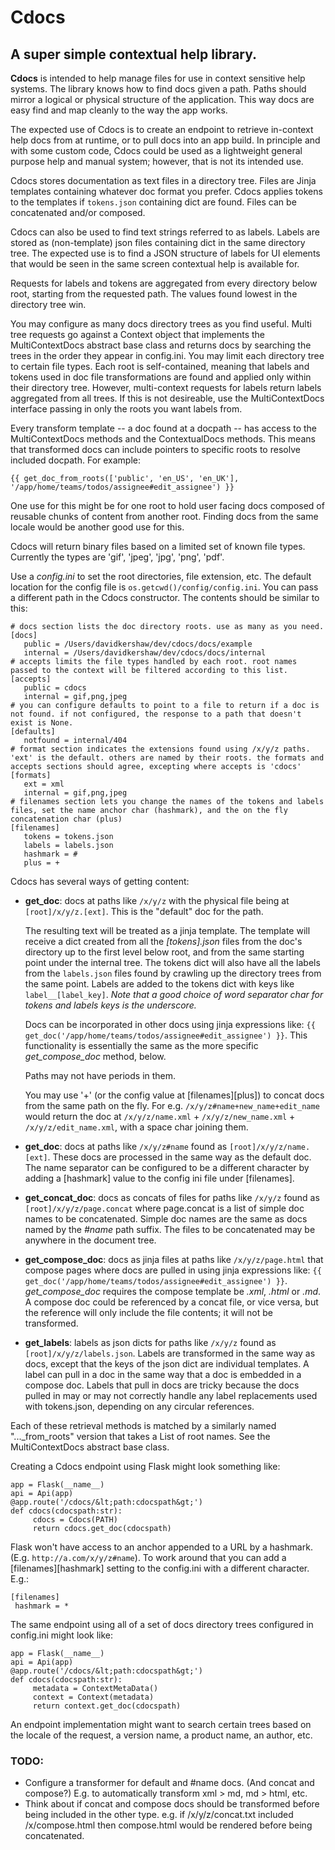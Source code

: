 # Cdocs
## A super simple contextual help library.

**Cdocs** is intended to help manage files for use in context sensitive help systems. The library knows how to find docs given a path. Paths should mirror a logical or physical structure of the application. This way docs are easy find and map cleanly to the way the app works.

The expected use of Cdocs is to create an endpoint to retrieve in-context help docs from at runtime, or to pull docs into an app build. In principle and with some custom code, Cdocs could be used as a lightweight general purpose help and manual system; however, that is not its intended use.

Cdocs stores documentation as text files in a directory tree. Files are Jinja templates containing whatever doc format you prefer. Cdocs applies tokens to the templates if ```tokens.json``` containing dict are found. Files can be concatenated and/or composed.

Cdocs can also be used to find text strings referred to as labels. Labels are stored as (non-template) json files containing dict in the same directory tree. The expected use is to find a JSON structure of labels for UI elements that would be seen in the same screen contextual help is available for.

Requests for labels and tokens are aggregated from every directory below root, starting from the requested path.  The values found lowest in the directory tree win.

You may configure as many docs directory trees as you find useful. Multi tree requests go against a Context object that implements the MultiContextDocs abstract base class and returns docs by searching the trees in the order they appear in config.ini. You may limit each directory tree to certain file types. Each root is self-contained, meaning that labels and tokens used in doc file transformations are found and applied only within their directory tree. However, multi-context requests for labels return labels aggregated from all trees. If this is not desireable, use the MultiContextDocs interface passing in only the roots you want labels from.

Every transform template -- a doc found at a docpath -- has access to the MultiContextDocs methods and the ContextualDocs methods. This means that transformed docs can include pointers to specific roots to resolve included docpath. For example:

```{{ get_doc_from_roots(['public', 'en_US', 'en_UK'], '/app/home/teams/todos/assignee#edit_assignee') }}```

One use for this might be for one root to hold user facing docs composed of reusable chunks of content from another root. Finding docs from the same locale would be another good use for this.

Cdocs will return binary files based on a limited set of known file types. Currently the types are 'gif', 'jpeg', 'jpg', 'png', 'pdf'.

Use a *config.ini* to set the root directories, file extension, etc. The default location for the config file is ```os.getcwd()/config/config.ini```. You can pass a different path in the Cdocs constructor. The contents should be similar to this:
```
# docs section lists the doc directory roots. use as many as you need.
[docs]
   public = /Users/davidkershaw/dev/cdocs/docs/example
   internal = /Users/davidkershaw/dev/cdocs/docs/internal
# accepts limits the file types handled by each root. root names passed to the context will be filtered according to this list.
[accepts]
   public = cdocs
   internal = gif,png,jpeg
# you can configure defaults to point to a file to return if a doc is not found. if not configured, the response to a path that doesn't exist is None.
[defaults]
   notfound = internal/404
# format section indicates the extensions found using /x/y/z paths. 'ext' is the default. others are named by their roots. the formats and accepts sections should agree, excepting where accepts is 'cdocs'
[formats]
   ext = xml
   internal = gif,png,jpeg
# filenames section lets you change the names of the tokens and labels files, set the name anchor char (hashmark), and the on the fly concatenation char (plus)
[filenames]
   tokens = tokens.json
   labels = labels.json
   hashmark = #
   plus = +
```

Cdocs has several ways of getting content:
 - **get_doc**: docs at paths like ```/x/y/z``` with the physical file being at ```[root]/x/y/z.[ext]```. This is the "default" doc for the path.

     The resulting text will be treated as a jinja template. The template will receive a dict created from all the *[tokens].json* files from the doc's directory up to the first level below root, and from the same starting point under the internal tree. The tokens dict will also have all the labels from the ```labels.json``` files found by crawling up the directory trees from the same point. Labels are added to the tokens dict with keys like ```label__[label_key]```. *Note that a good choice of word separator char for tokens and labels keys is the underscore.*

     Docs can be incorporated in other docs using jinja expressions like: ```{{ get_doc('/app/home/teams/todos/assignee#edit_assignee') }}```.
     This functionality is essentially the same as the more specific *get_compose_doc* method, below.

     Paths may not have periods in them.

     You may use '+' (or the config value at [filenames][plus]) to concat docs from the same path on the fly. For e.g.
```/x/y/z#name+new_name+edit_name``` would return the doc at ```/x/y/z/name.xml``` + ```/x/y/z/new_name.xml``` + ```/x/y/z/edit_name.xml```, with a space char joining them.
 - **get_doc**: docs at paths like ```/x/y/z#name``` found as ```[root]/x/y/z/name.[ext]```. These docs are processed in the same way as the default doc. The name separator can be configured to be a different character by adding a [hashmark] value to the config ini file under [filenames].
 - **get_concat_doc**: docs as concats of files for paths like ```/x/y/z``` found as ```[root]/x/y/z/page.concat``` where page.concat is a list of simple doc names to be concatenated. Simple doc names are the same as docs named by the *#name* path suffix. The files to be concatenated may be anywhere in the document tree.
 - **get_compose_doc**: docs as jinja files at paths like ```/x/y/z/page.html``` that compose pages where docs are pulled in using jinja expressions like:
```{{ get_doc('/app/home/teams/todos/assignee#edit_assignee') }}```.
*get_compose_doc* requires the compose template be *.xml*, *.html* or *.md*. A compose doc could be referenced by a concat file, or vice versa, but the reference will only include the file contents; it will not be transformed.
 - **get_labels**: labels as json dicts for paths like ```/x/y/z``` found as ```[root]/x/y/z/labels.json```. Labels are transformed in the same way as docs, except that the keys of the json dict are individual templates. A label can pull in a doc in the same way that a doc is embedded in a compose doc. Labels that pull in docs are tricky because the docs pulled in may or may not correctly handle any label replacements used with tokens.json, depending on any circular references.

Each of these retrieval methods is matched by a similarly named "..._from_roots" version that takes a List of root names. See the MultiContextDocs abstract base class.

Creating a Cdocs endpoint using Flask might look something like:
```
app = Flask(__name__)
api = Api(app)
@app.route('/cdocs/&lt;path:cdocspath&gt;')
def cdocs(cdocspath:str):
     cdocs = Cdocs(PATH)
     return cdocs.get_doc(cdocspath)
```

Flask won't have access to an anchor appended to a URL by a hashmark. (E.g. ```http://a.com/x/y/z#name```). To work around that you can add a [filenames][hashmark] setting to the config.ini with a different character.  E.g.:
```
[filenames]
 hashmark = *
```

The same endpoint using all of a set of docs directory trees configured in config.ini might look like:
```
app = Flask(__name__)
api = Api(app)
@app.route('/cdocs/&lt;path:cdocspath&gt;')
def cdocs(cdocspath:str):
     metadata = ContextMetaData()
     context = Context(metadata)
     return context.get_doc(cdocspath)
```
An endpoint implementation might want to search certain trees based on the locale of the request, a version name, a product name, an author, etc.

### TODO:
- Configure a transformer for default and #name docs. (And concat and compose?) E.g. to automatically transform xml > md, md > html, etc.
- Think about if concat and compose docs should be transformed before being included in the other type. e.g. if /x/y/z/concat.txt included /x/compose.html then compose.html would be rendered before being concatenated.



